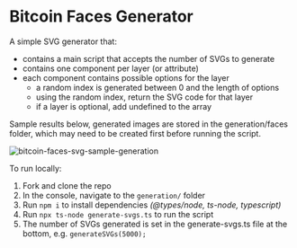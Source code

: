 # Bitcoin Faces Generator

A simple SVG generator that:

- contains a main script that accepts the number of SVGs to generate
- contains one component per layer (or attribute)
- each component contains possible options for the layer
  - a random index is generated between 0 and the length of options
  - using the random index, return the SVG code for that layer
  - if a layer is optional, add undefined to the array

Sample results below, generated images are stored in the generation/faces folder, which may need to be created first before running the script.

![bitcoin-faces-svg-sample-generation](https://user-images.githubusercontent.com/9038904/215890828-d6870da4-fd7a-42d9-9dce-504b2e6d55c9.png)

To run locally:

1. Fork and clone the repo
1. In the console, navigate to the `generation/` folder
1. Run `npm i` to install dependencies _(@types/node, ts-node, typescript)_
1. Run `npx ts-node generate-svgs.ts` to run the script
1. The number of SVGs generated is set in the generate-svgs.ts file at the bottom, e.g. `generateSVGs(5000);`

